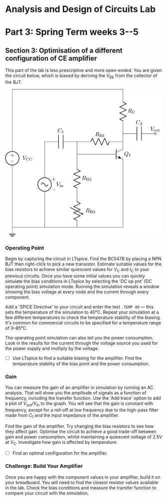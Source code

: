 # Analysis and Design of Circuits Lab
# Part 3: Spring Term weeks 3--5
## Section 3: Optimisation of a different configuration of CE amplifier

This part of the lab is less prescriptive and more open-ended.
You are given the circuit below, which is biased by deriving the $V_\text{BE}$ from the collector of the BJT.
            
![CE amplifier circuit – alternative biasing scheme](graphics/ceamp4.png)

### Operating Point

Begin by capturing the circuit in LTspice.
Find the BC547B by placing a NPN BJT then right-click to pick a new transistor.
Estimate suitable values for the bias resistors to achieve similar quiescent values for $V_\text{C}$ and $I_\text{C}$ to your previous circuits.
Once you have some initial values you can quickly simulate the bias conditions in LTspice by selecting the 'DC op pnt' (DC operating point) simulation mode.
Running the simulation reveals a window showing the bias voltage at every node and the current through every component.
            
Add a 'SPICE Directive' to your circuit and enter the text `.TEMP 40` — this sets the temperature of the simulation to 40°C.
Repeat your simulation at a few different temperatures to check the temperature stability of the biasing.
It's common for commercial circuits to be specified for a temperature range of 0–85°C.
            
The operating point simulation can also tell you the power consumption.
Look in the results for the current through the voltage source you used for the power supply and multiply by the voltage.
            
- [ ] Use LTspice to find a suitable biasing for the amplifier. Find the temperature stability of the bias point and the power consumption.

### Gain          

You can measure the gain of an amplifier in simulation by running an AC analysis.
That will show you the amplitude of signals as a function of frequency, including the transfer function.
Use the 'Add trace' option to add a plot of $V_\text{out}/V_\text{in}$ to the graph.
You will see that the gain is constant with frequency, except for a roll-off at low frequency due to the high-pass filter made from $C_\text{1}$ and the input impedance of the amplifier.
            
Find the gain of the amplifier.
Try changing the bias resistors to see how they affect gain.
Optimise the circuit to achieve a good trade-off between gain and power consumption, whilst maintaining a quiescent voltage of 2.5V at $V_\text{C}$.
Investigate how gain is affected by temperature.
            
- [ ] Find an optimal configuration for the amplifier.
            
### Challenge: Build Your Amplifier

Once you are happy with the component values in your amplifier, build it on your breadboard.
You will need to find the closest resistor values available in the lab.
Check the bias conditions and measure the transfer function to compare your circuit with the simulation.
